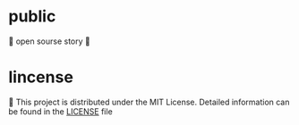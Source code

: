 # public
📖 open sourse story 📖

# lincense
📜 This project is distributed under the MIT License. Detailed information can be found in the [LICENSE](./LICENSE) file 